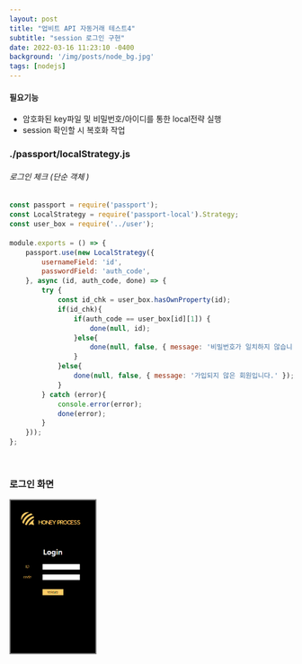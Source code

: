 ```yaml
---
layout: post
title: "업비트 API 자동거래 테스트4"
subtitle: "session 로그인 구현"
date: 2022-03-16 11:23:10 -0400
background: '/img/posts/node_bg.jpg'
tags: [nodejs]
---
```


#### 필요기능
* 암호화된 key파일 및 비밀번호/아이디를 통한 local전략 실행
* session 확인할 시 복호화 작업

### ./passport/localStrategy.js
###### 로그인 체크 (단순 객체 )
``` javascript
const passport = require('passport');
const LocalStrategy = require('passport-local').Strategy;
const user_box = require('../user');

module.exports = () => {
    passport.use(new LocalStrategy({
        usernameField: 'id',
        passwordField: 'auth_code',
    }, async (id, auth_code, done) => {
        try { 
            const id_chk = user_box.hasOwnProperty(id);
            if(id_chk){
                if(auth_code == user_box[id][1]) {
                    done(null, id);
                }else{
                    done(null, false, { message: '비밀번호가 일치하지 않습니다.' });
                }
            }else{
                done(null, false, { message: '가입되지 않은 회원입니다.' });
            }
        } catch (error){
            console.error(error);
            done(error);
        }
    }));
};
```
<br>

### 로그인 화면

<img style="border: solid grey 2px;" src="/img/work/upbit_login.png" width="30%" height="30%"> 	

